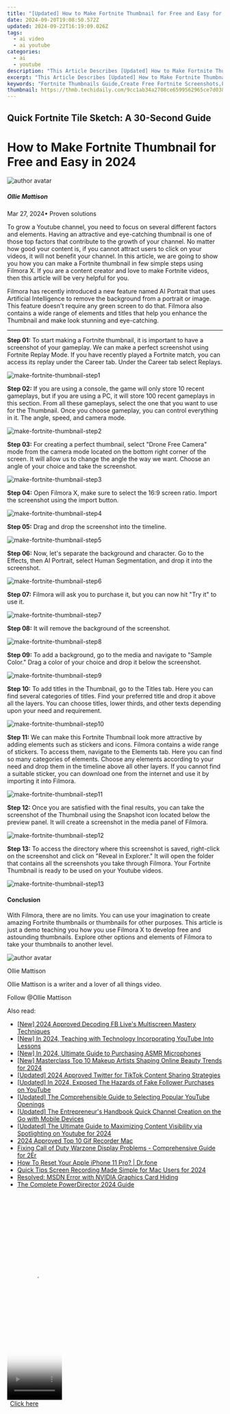```yaml
---
title: "[Updated] How to Make Fortnite Thumbnail for Free and Easy for 2024"
date: 2024-09-20T19:08:50.572Z
updated: 2024-09-22T16:19:09.026Z
tags:
  - ai video
  - ai youtube
categories:
  - ai
  - youtube
description: "This Article Describes [Updated] How to Make Fortnite Thumbnail for Free and Easy for 2024"
excerpt: "This Article Describes [Updated] How to Make Fortnite Thumbnail for Free and Easy for 2024"
keywords: "Fortnite Thumbnails Guide,Create Free Fortnite Screenshots,Fortnite Image Creation Tips,Make Fortnite Cover Art,Easy Fortnite Backgrounds,Generate Fortnite Images,Simple Thumbnail Design for Fortnight"
thumbnail: https://thmb.techidaily.com/9cc1ab34a2708ce6599562965ce7d038d6461c86c7f5043e45b0cca41d824dbd.jpg
---
```


## Quick Fortnite Tile Sketch: A 30-Second Guide

# How to Make Fortnite Thumbnail for Free and Easy in 2024
![author avatar](https://images.wondershare.com/filmora/article-images/ollie-mattison.jpg)

##### Ollie Mattison

 Mar 27, 2024• Proven solutions

To grow a Youtube channel, you need to focus on several different factors and elements. Having an attractive and eye-catching thumbnail is one of those top factors that contribute to the growth of your channel. No matter how good your content is, if you cannot attract users to click on your videos, it will not benefit your channel. In this article, we are going to show you how you can make a Fortnite thumbnail in few simple steps using Filmora X. If you are a content creator and love to make Fortnite videos, then this article will be very helpful for you.

Filmora has recently introduced a new feature named AI Portrait that uses Artificial Intelligence to remove the background from a portrait or image. This feature doesn't require any green screen to do that. Filmora also contains a wide range of elements and titles that help you enhance the Thumbnail and make look stunning and eye-catching.

---

**Step 01:** To start making a Fortnite thumbnail, it is important to have a screenshot of your gameplay. We can make a perfect screenshot using Fortnite Replay Mode. If you have recently played a Fortnite match, you can access its replay under the Career tab. Under the Career tab select Replays.

![make-fortnite-thumbnail-step1](https://images.wondershare.com/filmora/article-images/make-fortnite-thumbnail-step1.jpg)

**Step 02:** If you are using a console, the game will only store 10 recent gameplays, but if you are using a PC, it will store 100 recent gameplays in this section. From all these gameplays, select the one that you want to use for the Thumbnail. Once you choose gameplay, you can control everything in it. The angle, speed, and camera mode.

![make-fortnite-thumbnail-step2](https://images.wondershare.com/filmora/article-images/make-fortnite-thumbnail-step2.jpg)

**Step 03:** For creating a perfect thumbnail, select "Drone Free Camera" mode from the camera mode located on the bottom right corner of the screen. It will allow us to change the angle the way we want. Choose an angle of your choice and take the screenshot.

![make-fortnite-thumbnail-step3](https://images.wondershare.com/filmora/article-images/make-fortnite-thumbnail-step3.jpg)

**Step 04:** Open Filmora X, make sure to select the 16:9 screen ratio. Import the screenshot using the import button.

![make-fortnite-thumbnail-step4](https://images.wondershare.com/filmora/article-images/make-fortnite-thumbnail-step4.jpg)

**Step 05:** Drag and drop the screenshot into the timeline.

![make-fortnite-thumbnail-step5](https://images.wondershare.com/filmora/article-images/make-fortnite-thumbnail-step5.jpg)

**Step 06:** Now, let's separate the background and character. Go to the Effects, then AI Portrait, select Human Segmentation, and drop it into the screenshot.

![make-fortnite-thumbnail-step6](https://images.wondershare.com/filmora/article-images/make-fortnite-thumbnail-step6.jpg)

**Step 07:** Filmora will ask you to purchase it, but you can now hit "Try it" to use it.

![make-fortnite-thumbnail-step7](https://images.wondershare.com/filmora/article-images/make-fortnite-thumbnail-step7.jpg)

**Step 08:** It will remove the background of the screenshot.

![make-fortnite-thumbnail-step8](https://images.wondershare.com/filmora/article-images/make-fortnite-thumbnail-step8.jpg)

**Step 09:** To add a background, go to the media and navigate to "Sample Color." Drag a color of your choice and drop it below the screenshot.

![make-fortnite-thumbnail-step9](https://images.wondershare.com/filmora/article-images/make-fortnite-thumbnail-step9.jpg)

**Step 10:** To add titles in the Thumbnail, go to the Titles tab. Here you can find several categories of titles. Find your preferred title and drop it above all the layers. You can choose titles, lower thirds, and other texts depending upon your need and requirement.

![make-fortnite-thumbnail-step10](https://images.wondershare.com/filmora/article-images/make-fortnite-thumbnail-step10.jpg)

**Step 11:** We can make this Fortnite Thumbnail look more attractive by adding elements such as stickers and icons. Filmora contains a wide range of stickers. To access them, navigate to the Elements tab. Here you can find so many categories of elements. Choose any elements according to your need and drop them in the timeline above all other layers. If you cannot find a suitable sticker, you can download one from the internet and use it by importing it into Filmora.

![make-fortnite-thumbnail-step11](https://images.wondershare.com/filmora/article-images/make-fortnite-thumbnail-step11.jpg)

**Step 12:** Once you are satisfied with the final results, you can take the screenshot of the Thumbnail using the Snapshot icon located below the preview panel. It will create a screenshot in the media panel of Filmora.

![make-fortnite-thumbnail-step12](https://images.wondershare.com/filmora/article-images/make-fortnite-thumbnail-step12.jpg)

**Step 13:** To access the directory where this screenshot is saved, right-click on the screenshot and click on "Reveal in Explorer." It will open the folder that contains all the screenshots you take through Filmora. Your Fortnite Thumbnail is ready to be used on your Youtube videos.

![make-fortnite-thumbnail-step13](https://images.wondershare.com/filmora/article-images/make-fortnite-thumbnail-step13.jpg)

#### Conclusion

With Filmora, there are no limits. You can use your imagination to create amazing Fortnite thumbnails or thumbnails for other purposes. This article is just a demo teaching you how you use Filmora X to develop free and astounding thumbnails. Explore other options and elements of Filmora to take your thumbnails to another level.

 ![author avatar](https://images.wondershare.com/filmora/article-images/ollie-mattison.jpg)

Ollie Mattison

Ollie Mattison is a writer and a lover of all things video.

Follow @Ollie Mattison

<ins class="adsbygoogle"
     style="display:block"
     data-ad-format="autorelaxed"
     data-ad-client="ca-pub-7571918770474297"
     data-ad-slot="1223367746"></ins>

<ins class="adsbygoogle"
     style="display:block"
     data-ad-client="ca-pub-7571918770474297"
     data-ad-slot="8358498916"
     data-ad-format="auto"
     data-full-width-responsive="true"></ins>

<span class="atpl-alsoreadstyle">Also read:</span>
<div><ul>
<li><a href="https://facebook-clips.techidaily.com/new-2024-approved-decoding-fb-lives-multiscreen-mastery-techniques/"><u>[New] 2024 Approved Decoding FB Live's Multiscreen Mastery Techniques</u></a></li>
<li><a href="https://youtube-blog.techidaily.com/n-2024-teaching-with-technology-incorporating-youtube-into-lessons/"><u>[New] In 2024, Teaching with Technology Incorporating YouTube Into Lessons</u></a></li>
<li><a href="https://youtube-blog.techidaily.com/n-2024-ultimate-guide-to-purchasing-asmr-microphones/"><u>[New] In 2024, Ultimate Guide to Purchasing ASMR Microphones</u></a></li>
<li><a href="https://youtube-blog.techidaily.com/asterclass-top-10-makeup-artists-shaping-online-beauty-trends-for-2024/"><u>[New] Masterclass Top 10 Makeup Artists Shaping Online Beauty Trends for 2024</u></a></li>
<li><a href="https://twitter-clips.techidaily.com/updated-2024-approved-twitter-for-tiktok-content-sharing-strategies/"><u>[Updated] 2024 Approved Twitter for TikTok Content Sharing Strategies</u></a></li>
<li><a href="https://facebook-video-footage.techidaily.com/updated-in-2024-exposed-the-hazards-of-fake-follower-purchases-on-youtube/"><u>[Updated] In 2024, Exposed The Hazards of Fake Follower Purchases on YouTube</u></a></li>
<li><a href="https://youtube-blog.techidaily.com/ed-the-comprehensible-guide-to-selecting-popular-youtube-openings/"><u>[Updated] The Comprehensible Guide to Selecting Popular YouTube Openings</u></a></li>
<li><a href="https://youtube-blog.techidaily.com/ed-the-entrepreneurs-handbook-quick-channel-creation-on-the-go-with-mobile-devices/"><u>[Updated] The Entrepreneur's Handbook Quick Channel Creation on the Go with Mobile Devices</u></a></li>
<li><a href="https://youtube-blog.techidaily.com/ed-the-ultimate-guide-to-maximizing-content-visibility-via-spotlighting-on-youtube-for-2024/"><u>[Updated] The Ultimate Guide to Maximizing Content Visibility via Spotlighting on Youtube for 2024</u></a></li>
<li><a href="https://screen-video-capture.techidaily.com/2024-approved-top-10-gif-recorder-mac/"><u>2024 Approved Top 10 Gif Recorder Mac</u></a></li>
<li><a href="https://win-blog.techidaily.com/fixing-call-of-duty-warzone-display-problems-comprehensive-guide-for-2er/"><u>Fixing Call of Duty Warzone Display Problems - Comprehensive Guide for 2Er</u></a></li>
<li><a href="https://techidaily.com/how-to-reset-your-apple-iphone-11-pro-drfone-by-drfone-ios-system-repair-ios-system-repair/"><u>How To Reset Your Apple iPhone 11 Pro? | Dr.fone</u></a></li>
<li><a href="https://remote-screen-capture.techidaily.com/quick-tips-screen-recording-made-simple-for-mac-users-for-2024/"><u>Quick Tips Screen Recording Made Simple for Mac Users for 2024</u></a></li>
<li><a href="https://network-issues.techidaily.com/resolved-msdn-error-with-nvidia-graphics-card-hiding/"><u>Resolved: MSDN Error with NVIDIA Graphics Card Hiding</u></a></li>
<li><a href="https://extra-lessons.techidaily.com/the-complete-powerdirector-2024-guide/"><u>The Complete PowerDirector 2024 Guide</u></a></li>
</ul></div>

<!-- affiliate ads begin -->
<span id="1975648">
					<video width="128" height="480" style="cursor:pointer"
           poster="//a.impactradius-go.com/display-clicktoplayimage/1975648.png"
           onclick="if(!this.playClicked){this.play();this.setAttribute('controls',true);this.playClicked=true;}">
	   <source src="//a.impactradius-go.com/display-ad/22993-1975648">
	   <img src="//a.impactradius-go.com/display-clicktoplayimage/1975648.png" style="border: none; height: 100%; width: 100%; object-fit: contain">
	</video>
	<div style="width:80px;text-align:center"><a href="javascript:window.open(decodeURIComponent('https%3A%2F%2Fhomestyler.sjv.io%2Fc%2F5597632%2F1975648%2F22993'), '_blank');void(0);">Click here</a></div>
</span>
<img height="0" width="0" src="https://imp.pxf.io/i/5597632/1975648/22993" style="position:absolute;visibility:hidden;" border="0" />
<!-- affiliate ads end -->

